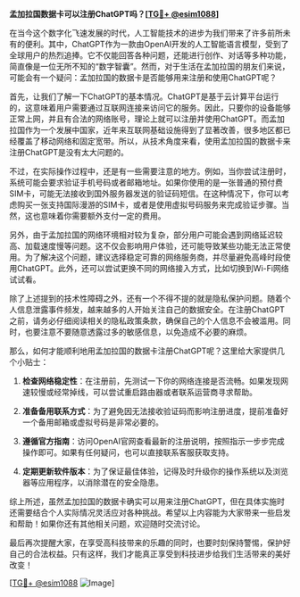 **孟加拉国数据卡可以注册ChatGPT吗？[[TG💪+ @esim1088](https://t.me/s/esim1088)]**

在当今这个数字化飞速发展的时代，人工智能技术的进步为我们带来了许多前所未有的便利。其中，ChatGPT作为一款由OpenAI开发的人工智能语言模型，受到了全球用户的热烈追捧。它不仅能回答各种问题，还能进行创作、对话等多种功能，简直像是一位无所不知的“数字智囊”。然而，对于生活在孟加拉国的朋友们来说，可能会有一个疑问：孟加拉国的数据卡是否能够用来注册和使用ChatGPT呢？

首先，让我们了解一下ChatGPT的基本情况。ChatGPT是基于云计算平台运行的，这意味着用户需要通过互联网连接来访问它的服务。因此，只要你的设备能够正常上网，并且有合法的网络账号，理论上就可以注册并使用ChatGPT。而孟加拉国作为一个发展中国家，近年来互联网基础设施得到了显著改善，很多地区都已经覆盖了移动网络和固定宽带。所以，从技术角度来看，使用孟加拉国的数据卡来注册ChatGPT是没有太大问题的。

不过，在实际操作过程中，还是有一些需要注意的地方。例如，当你尝试注册时，系统可能会要求验证手机号码或者邮箱地址。如果你使用的是一张普通的预付费SIM卡，可能无法接收到国外服务器发送的验证码短信。在这种情况下，你可以考虑购买一张支持国际漫游的SIM卡，或者是使用虚拟号码服务来完成验证步骤。当然，这也意味着你需要额外支付一定的费用。

另外，由于孟加拉国的网络环境相对较为复杂，部分用户可能会遇到网络延迟较高、加载速度慢等问题。这不仅会影响用户体验，还可能导致某些功能无法正常使用。为了解决这个问题，建议选择稳定可靠的网络服务商，并尽量避免高峰时段使用ChatGPT。此外，还可以尝试更换不同的网络接入方式，比如切换到Wi-Fi网络试试看。

除了上述提到的技术性障碍之外，还有一个不得不提的就是隐私保护问题。随着个人信息泄露事件频发，越来越多的人开始关注自己的数据安全。在注册ChatGPT之前，请务必仔细阅读相关的隐私政策条款，确保自己的个人信息不会被滥用。同时，也要注意不要随意透露过多的敏感信息，以免造成不必要的麻烦。

那么，如何才能顺利地用孟加拉国的数据卡注册ChatGPT呢？这里给大家提供几个小贴士：

1. **检查网络稳定性**：在注册前，先测试一下你的网络连接是否流畅。如果发现网速较慢或经常掉线，可以尝试重启路由器或者联系运营商寻求帮助。

2. **准备备用联系方式**：为了避免因无法接收验证码而影响注册进度，提前准备好一个备用邮箱或虚拟号码是非常必要的。

3. **遵循官方指南**：访问OpenAI官网查看最新的注册说明，按照指示一步步完成操作即可。如果有任何疑问，也可以直接联系客服获取支持。

4. **定期更新软件版本**：为了保证最佳体验，记得及时升级你的操作系统以及浏览器等应用程序，以消除潜在的安全隐患。

综上所述，虽然孟加拉国的数据卡确实可以用来注册ChatGPT，但在具体实施时还需要结合个人实际情况灵活应对各种挑战。希望以上内容能为大家带来一些启发和帮助！如果你还有其他相关问题，欢迎随时交流讨论。

最后再次提醒大家，在享受高科技带来的乐趣的同时，也要时刻保持警惕，保护好自己的合法权益。只有这样，我们才能真正享受到科技进步给我们生活带来的美好改变！

[[TG💪+ @esim1088](https://t.me/s/esim1088) ![Image](https://i.postimg.cc/4NQfJmqS/Snipaste-2025-05-13-00-14-12.png)]